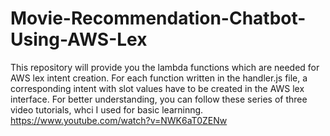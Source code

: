 # Movie-Recommendation-Chatbot-Using-AWS-Lex

This repository will provide you the lambda functions which are needed for AWS lex intent creation. For each function  written in the handler.js file, a corresponding intent with slot values have to be created in the AWS lex interface. For better understanding, you can follow these series of three video tutorials, whci I used for basic learninng.
https://www.youtube.com/watch?v=NWK6aT0ZENw
